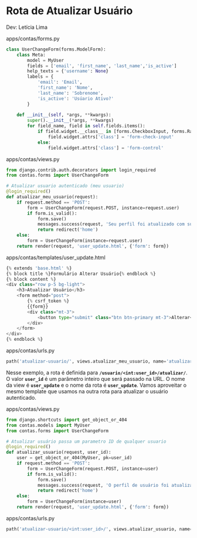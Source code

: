 # **Rota de Atualizar Usuário**

Dev: Letícia Lima 
    
apps/contas/forms.py

```python
class UserChangeForm(forms.ModelForm):
    class Meta:
        model = MyUser
        fields = ['email', 'first_name', 'last_name','is_active']
        help_texts = {'username': None}
        labels = {
            'email': 'Email', 
            'first_name': 'Nome', 
            'last_name': 'Sobrenome', 
            'is_active': 'Usúario Ativo?'
        }
    
    def __init__(self, *args, **kwargs):
        super().__init__(*args, **kwargs)
        for field_name, field in self.fields.items():
            if field.widget.__class__ in [forms.CheckboxInput, forms.RadioSelect]:
                field.widget.attrs['class'] = 'form-check-input'
            else:
                field.widget.attrs['class'] = 'form-control'
```

apps/contas/views.py

```python
from django.contrib.auth.decorators import login_required
from contas.forms import UserChangeForm

# Atualizar usuario autenticado (meu usuario)
@login_required()
def atualizar_meu_usuario(request):
    if request.method == 'POST':
        form = UserChangeForm(request.POST, instance=request.user)
        if form.is_valid():
            form.save()
            messages.success(request, 'Seu perfil foi atualizado com sucesso!')
            return redirect('home')
    else:
        form = UserChangeForm(instance=request.user)
    return render(request, 'user_update.html', {'form': form})
```

apps/contas/templates/user_update.html

```python
{% extends 'base.html' %}
{% block title %}Formulário Alterar Usuário{% endblock %}
{% block content %}
<div class="row p-5 bg-light">
    <h3>Atualizar Usuário</h3>
    <form method="post">
        {% csrf_token %}
        {{form}}
        <div class="mt-3">
            <button type="submit" class="btn btn-primary mt-3">Alterar</button> 
        </div>
    </form>  
</div>
{% endblock %}
```

apps/contas/urls.py

```python
path('atualizar-usuario/', views.atualizar_meu_usuario, name='atualizar_meu_usuario'),
```

Nesse exemplo, a rota é definida para **`/usuario/<int:user_id>/atualizar/`**. O valor **`user_id`** é um parâmetro inteiro que será passado na URL. O nome da view é **`user_update`** e o nome da rota é **`user_update`**. Vamos aproveitar o mesmo template que usamos na outra rota para atualizar o usuário autenticado.

apps/contas/views.py

```python
from django.shortcuts import get_object_or_404
from contas.models import MyUser
from contas.forms import UserChangeForm

# Atualizar usuário passa um parametro ID de qualquer usuario
@login_required()
def atualizar_usuario(request, user_id):
    user = get_object_or_404(MyUser, pk=user_id)
    if request.method == 'POST':
        form = UserChangeForm(request.POST, instance=user)
        if form.is_valid():
            form.save()
            messages.success(request, 'O perfil de usuário foi atualizado com sucesso!')
            return redirect('home')
    else:
        form = UserChangeForm(instance=user)
    return render(request, 'user_update.html', {'form': form})
```

apps/contas/urls.py

```python
path('atualizar-usuario/<int:user_id>/', views.atualizar_usuario, name='atualizar_usuario'),
```